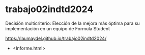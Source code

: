 # trabajo02indtd2024
Decisión multicriterio: Elección de la mejora más óptima para su implementación en un equipo de Formula Student


https://laumaydel.github.io/trabajo02indtd2024/ 

- <Informe.html>
